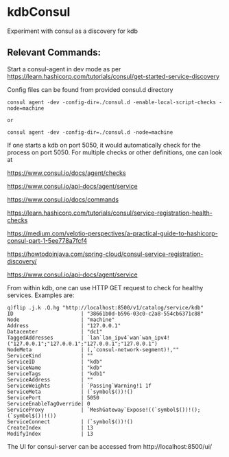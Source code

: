 # kdbConsul
Experiment with consul as a discovery for kdb

## Relevant Commands:

Start a consul-agent in dev mode as per 
https://learn.hashicorp.com/tutorials/consul/get-started-service-discovery

Config files can be found from provided consul.d directory

```
consul agent -dev -config-dir=./consul.d -enable-local-script-checks -node=machine

or

consul agent -dev -config-dir=./consul.d -node=machine
```

If one starts a kdb on port 5050, it would automatically check for the process on port 5050. For multiple checks or other definitions, one can look at

https://www.consul.io/docs/agent/checks

https://www.consul.io/api-docs/agent/service

https://www.consul.io/docs/commands

https://learn.hashicorp.com/tutorials/consul/service-registration-health-checks

https://medium.com/velotio-perspectives/a-practical-guide-to-hashicorp-consul-part-1-5ee778a7fcf4

https://howtodoinjava.com/spring-cloud/consul-service-registration-discovery/

https://www.consul.io/api-docs/agent/service

From within kdb, one can use HTTP GET request to check for healthy services. Examples are:

```
q)flip .j.k .Q.hg "http://localhost:8500/v1/catalog/service/kdb"
ID                      | "38661b0d-b596-03c0-c2a8-554cb6371c88"                                      
Node                    | "machine"                                                                   
Address                 | "127.0.0.1"                                                                 
Datacenter              | "dc1"                                                                       
TaggedAddresses         | `lan`lan_ipv4`wan`wan_ipv4!("127.0.0.1";"127.0.0.1";"127.0.0.1";"127.0.0.1")
NodeMeta                | (,`consul-network-segment)!,""                                              
ServiceKind             | ""                                                                          
ServiceID               | "kdb"                                                                       
ServiceName             | "kdb"                                                                       
ServiceTags             | "kdb1"                                                                      
ServiceAddress          | ""                                                                          
ServiceWeights          | `Passing`Warning!1 1f                                                       
ServiceMeta             | (`symbol$())!()                                                             
ServicePort             | 5050                                                                        
ServiceEnableTagOverride| 0                                                                           
ServiceProxy            | `MeshGateway`Expose!((`symbol$())!();(`symbol$())!())                       
ServiceConnect          | (`symbol$())!()                                                             
CreateIndex             | 13                                                                          
ModifyIndex             | 13
```

The UI for consul-server can be accessed from 
http://localhost:8500/ui/
